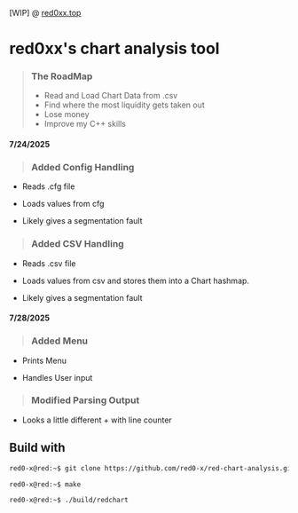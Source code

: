 [WIP] @ [red0xx.top](https://red0xx.top)
# red0xx's chart analysis tool

>### The RoadMap
>- Read and Load Chart Data from .csv
>- Find where the most liquidity gets taken out
>- Lose money
>- Improve my C++ skills

#### 7/24/2025
> ### Added Config Handling

- Reads .cfg file

- Loads values from cfg

- Likely gives a segmentation fault

> ### Added CSV Handling 

- Reads .csv file

- Loads values from csv and stores them into a Chart hashmap.

- Likely gives a segmentation fault

#### 7/28/2025
> ### Added Menu

- Prints Menu 

- Handles User input

> ### Modified Parsing Output

- Looks a little different + with line counter



## Build with 
```zsh
red0-x@red:~$ git clone https://github.com/red0-x/red-chart-analysis.git && cd red-chart-analysis/red-chart-analysis

red0-x@red:~$ make

red0-x@red:~$ ./build/redchart
```

